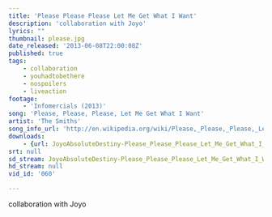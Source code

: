 ```yaml
---
title: 'Please Please Please Let Me Get What I Want'
description: 'collaboration with Joyo'
lyrics: ""
thumbnail: please.jpg
date_released: '2013-06-08T22:00:08Z'
published: true
tags:
    - collaboration
    - youhadtobethere
    - nospoilers
    - liveaction
footage:
    - 'Infomercials (2013)'
song: 'Please, Please, Please, Let Me Get What I Want'
artist: 'The Smiths'
song_info_url: 'http://en.wikipedia.org/wiki/Please,_Please,_Please,_Let_Me_Get_What_I_Want'
downloads:
    - {url: JoyoAbsoluteDestiny-Please_Please_Please_Let_Me_Get_What_I_Want-480p.m4v, width: 640, height: 480, mimetype: video/mp4}
srt: null
sd_stream: JoyoAbsoluteDestiny-Please_Please_Please_Let_Me_Get_What_I_Want-480p.m4v
hd_stream: null
vid_id: '060'

---
```

collaboration with Joyo